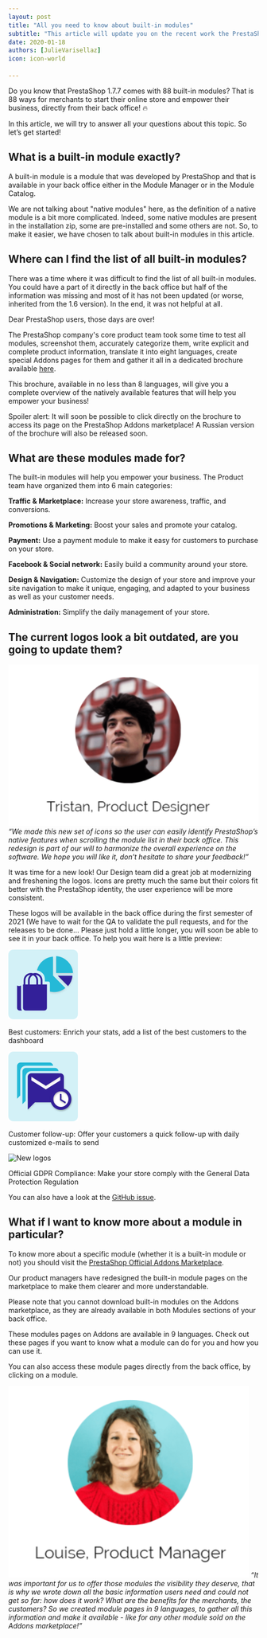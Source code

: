 ```yaml
---
layout: post
title: "All you need to know about built-in modules"
subtitle: "This article will update you on the recent work the PrestaShop company's teams have done on built-in modules."
date: 2020-01-18 
authors: [JulieVarisellaz]
icon: icon-world

---
```


Do you know that PrestaShop 1.7.7 comes with 88 built-in modules? That is 88 ways for merchants to start their online store and empower their business, directly from their back office! :fire:

In this article, we will try to answer all your questions about this topic. So let’s get started!

## What is a built-in module exactly?

A built-in module is a module that was developed by PrestaShop and that is available in your back office either in the Module Manager or in the Module Catalog. 

We are not talking about "native modules" here, as the definition of a native module is a bit more complicated. Indeed, some native modules are present in the installation zip, some are pre-installed and some others are not. So, to make it easier, we have chosen to talk about built-in modules in this article.

## Where can I find the list of all built-in modules?

There was a time where it was difficult to find the list of all built-in modules. You could have a part of it directly in the back office but half of the information was missing and most of it has not been updated (or worse, inherited from the 1.6 version). In the end, it was not helpful at all.

Dear PrestaShop users, those days are over! 

The PrestaShop company's core product team took some time to test all modules, screenshot them, accurately categorize them, write explicit and complete product information, translate it into eight languages, create special Addons pages for them and gather it all in a dedicated brochure available  [here](https://www.prestashop.com/fr/ressources).

This brochure, available in no less than 8 languages, will give you a complete overview of the natively available features that will help you empower your business!

Spoiler alert: It will soon be possible to click directly on the brochure to access its page on the PrestaShop Addons marketplace! A Russian version of the brochure will also be released soon.

## What are these modules made for? 

The built-in modules will help you empower your business. The Product team have organized them into 6 main categories:

**Traffic & Marketplace:** Increase your store awareness, traffic, and conversions.

**Promotions & Marketing:** Boost your sales and promote your catalog.

**Payment:** Use a payment module to make it easy for customers to purchase on your store.

**Facebook & Social network:** Easily build a community around your store.

**Design & Navigation:** Customize the design of your store and improve your site navigation to make it unique, engaging, and adapted to your business as well as your customer needs.

**Administration:** Simplify the daily management of your store. 

## The current logos look a bit outdated, are you going to update them?

![Tristan’s quote](/assets/images/2021/01/build-article-modules-tristan-january21.png) _“We made this new set of icons so the user can easily identify PrestaShop’s native features when scrolling the module list in their back office. This redesign is part of our will to harmonize the overall experience on the software. We hope you will like it, don’t hesitate to share your feedback!”_

It was time for a new look! Our Design team did a great job at modernizing and freshening the logos. Icons are pretty much the same but their colors fit better with the PrestaShop identity, the user experience will be more consistent. 

These logos will be available in the back office during the first semester of 2021 (We have to wait for the QA to validate the pull requests, and for the releases to be done… Please just hold a little longer, you will soon be able to see it in your back office. To help you wait here is a little preview:

![New logos](/assets/images/2021/01/build-article-modules-logos-best-customers-january21.png)

Best customers:
Enrich your stats, add a list of the best customers to the dashboard

![New logos](/assets/images/2021/01/build-article-modules-logos-customer-follow-up-january21.png)

Customer follow-up: 
Offer your customers a quick follow-up with daily customized e-mails to send

![New logos](/assets/images/2021/01/build-article-modules-logos-customer-official-gdpr-january21.png)

Official GDPR Compliance:
Make your store comply with the General Data Protection Regulation 

You can also have a look at the [GitHub issue](https://github.com/PrestaShop/PrestaShop/issues/15858).

## What if I want to know more about a module in particular?

To know more about a specific module (whether it is a built-in module or not) you should visit the [PrestaShop Official Addons Marketplace](https://addons.prestashop.com/en/).

Our product managers have redesigned the built-in module pages on the marketplace to make them clearer and more understandable. 

Please note that you cannot download built-in modules on the Addons marketplace, as they are already available in both Modules sections of your back office. 

These modules pages on Addons are available in 9 languages. Check out these pages if you want to know what a module can do for you and how you can use it. 

You can also access these module pages directly from the back office, by clicking on a module.

![Louise’s quote](/assets/images/2021/01/build-article-modules-louise-january21.png) _“It was important for us to offer those modules the visibility they deserve, that is why we wrote down all the basic information users need and could not get so far: how does it work? What are the benefits for the merchants, the customers? So we created module pages in 9 languages, to gather all this information and make it available - like for any other module sold on the Addons marketplace!”_

